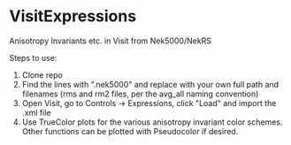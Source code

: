 # VisitExpressions
Anisotropy Invariants etc. in Visit from Nek5000/NekRS

Steps to use:

1. Clone repo
2. Find the lines with ".nek5000" and replace with your own full path and filenames (rms and rm2 files, per the avg_all naming convention)
3. Open Visit, go to Controls -> Expressions, click "Load" and import the .xml file
4. Use TrueColor plots for the various anisotropy invariant color schemes. Other functions can be plotted with Pseudocolor if desired.

